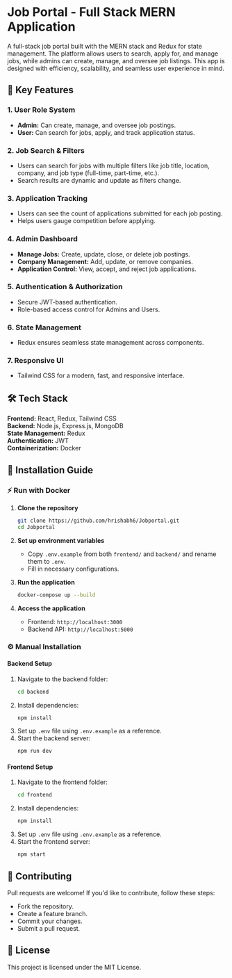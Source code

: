 # Job Portal - Full Stack MERN Application

A full-stack job portal built with the MERN stack and Redux for state management. The platform allows users to search, apply for, and manage jobs, while admins can create, manage, and oversee job listings. This app is designed with efficiency, scalability, and seamless user experience in mind.

## 🚀 Key Features

### 1. User Role System
- **Admin:** Can create, manage, and oversee job postings.
- **User:** Can search for jobs, apply, and track application status.

### 2. Job Search & Filters
- Users can search for jobs with multiple filters like job title, location, company, and job type (full-time, part-time, etc.).
- Search results are dynamic and update as filters change.

### 3. Application Tracking
- Users can see the count of applications submitted for each job posting.
- Helps users gauge competition before applying.

### 4. Admin Dashboard
- **Manage Jobs:** Create, update, close, or delete job postings.
- **Company Management:** Add, update, or remove companies.
- **Application Control:** View, accept, and reject job applications.

### 5. Authentication & Authorization
- Secure JWT-based authentication.
- Role-based access control for Admins and Users.

### 6. State Management
- Redux ensures seamless state management across components.

### 7. Responsive UI
- Tailwind CSS for a modern, fast, and responsive interface.

## 🛠️ Tech Stack

**Frontend:** React, Redux, Tailwind CSS  
**Backend:** Node.js, Express.js, MongoDB  
**State Management:** Redux  
**Authentication:** JWT  
**Containerization:** Docker  

## 📌 Installation Guide

### ⚡ Run with Docker

1. **Clone the repository**
   ```sh
   git clone https://github.com/hrishabh6/Jobportal.git
   cd Jobportal
   ```

2. **Set up environment variables**
   - Copy `.env.example` from both `frontend/` and `backend/` and rename them to `.env`.
   - Fill in necessary configurations.

3. **Run the application**
   ```sh
   docker-compose up --build
   ```

4. **Access the application**
   - Frontend: `http://localhost:3000`
   - Backend API: `http://localhost:5000`

### ⚙️ Manual Installation

#### Backend Setup
1. Navigate to the backend folder:
   ```sh
   cd backend
   ```
2. Install dependencies:
   ```sh
   npm install
   ```
3. Set up `.env` file using `.env.example` as a reference.
4. Start the backend server:
   ```sh
   npm run dev
   ```

#### Frontend Setup
1. Navigate to the frontend folder:
   ```sh
   cd frontend
   ```
2. Install dependencies:
   ```sh
   npm install
   ```
3. Set up `.env` file using `.env.example` as a reference.
4. Start the frontend server:
   ```sh
   npm start
   ```

## 🎯 Contributing
Pull requests are welcome! If you'd like to contribute, follow these steps:
- Fork the repository.
- Create a feature branch.
- Commit your changes.
- Submit a pull request.

## 📄 License
This project is licensed under the MIT License.
